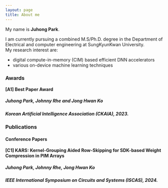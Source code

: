 ```yaml
---
layout: page
title: About me
---
```


My name is **Juhong Park**. 

I am currently pursuing a combined M.S/Ph.D. degree in the Department of Electrical and computer engineering at SungKyunKwan University.  
My research interest are:
- digital compute-in-memory (CIM) based efficient DNN accelerators
- various on-device machine learning techniques

### **Awards**
**[A1] Best Paper Award**   
##### **Juhong Park**, Johnny Rhe and Jong Hwan Ko   
##### Korean Artificial Intelligence Association (CKAIA), 2023.   

### **Publications**
#### **Conference Papers**
**[C1] KARS: Kernel-Grouping Aided Row-Skipping for SDK-based Weight Compression in PIM Arrays**   
##### **Juhong Park**, Johnny Rhe, Jong Hwan Ko   
##### IEEE International Symposium on Circuits and Systems (ISCAS), 2024.   
